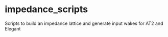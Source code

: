 # impedance_scripts

Scripts to build an impedance lattice and generate input wakes for AT2 and Elegant